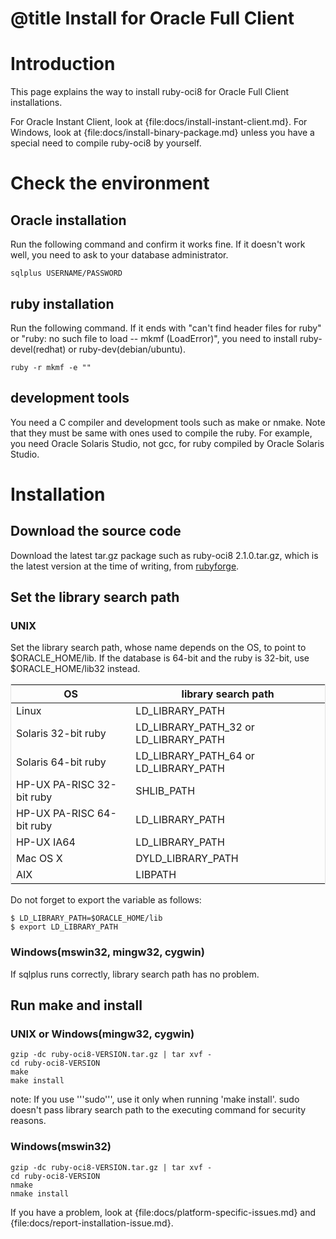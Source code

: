 # @title Install for Oracle Full Client

Introduction
============

This page explains the way to install ruby-oci8 for Oracle Full Client
installations.

For Oracle Instant Client, look at {file:docs/install-instant-client.md}.
For Windows, look at {file:docs/install-binary-package.md} unless you
have a special need to compile ruby-oci8 by yourself.

Check the environment
=====================

Oracle installation
-------------------

Run the following command and confirm it works fine. If it doesn't
work well, you need to ask to your database administrator.

    sqlplus USERNAME/PASSWORD

ruby installation
-----------------

Run the following command. If it ends with "can't find header files
for ruby" or "ruby: no such file to load -- mkmf (LoadError)", you need
to install ruby-devel(redhat) or ruby-dev(debian/ubuntu).

    ruby -r mkmf -e ""

development tools
-----------------

You need a C compiler and development tools such as make or nmake.
Note that they must be same with ones used to compile the ruby.
For example, you need Oracle Solaris Studio, not gcc, for ruby
compiled by Oracle Solaris Studio.

Installation
============

Download the source code
------------------------

Download the latest tar.gz package such as ruby-oci8 2.1.0.tar.gz,
which is the latest version at the time of writing, from [rubyforge][].

Set the library search path
-----------------------

### UNIX

Set the library search path, whose name depends on the OS, to point to
$ORACLE_HOME/lib. If the database is 64-bit and the ruby is 32-bit,
use $ORACLE_HOME/lib32 instead.

<table style="border: 1px #E3E3E3 solid; border-collapse: collapse; border-spacing: 0;">
<thead>
  <tr><th> OS                        </th><th> library search path                   </th></tr>
</thead>
<tbody>
  <tr><td> Linux                     </td><td> LD_LIBRARY_PATH                       </td></tr>
  <tr><td> Solaris 32-bit ruby       </td><td> LD_LIBRARY_PATH_32 or LD_LIBRARY_PATH </td></tr>
  <tr><td> Solaris 64-bit ruby       </td><td> LD_LIBRARY_PATH_64 or LD_LIBRARY_PATH </td></tr>
  <tr><td> HP-UX PA-RISC 32-bit ruby </td><td> SHLIB_PATH                            </td></tr>
  <tr><td> HP-UX PA-RISC 64-bit ruby </td><td> LD_LIBRARY_PATH                       </td></tr>
  <tr><td> HP-UX IA64                </td><td> LD_LIBRARY_PATH                       </td></tr>
  <tr><td> Mac OS X                  </td><td> DYLD_LIBRARY_PATH                     </td></tr>
  <tr><td> AIX                       </td><td> LIBPATH                               </td></tr>
</tbody>
</table>

Do not forget to export the variable as follows:

    $ LD_LIBRARY_PATH=$ORACLE_HOME/lib
    $ export LD_LIBRARY_PATH

### Windows(mswin32, mingw32, cygwin)

If sqlplus runs correctly, library search path has no problem.

Run make and install
--------------------

### UNIX or Windows(mingw32, cygwin)

    gzip -dc ruby-oci8-VERSION.tar.gz | tar xvf -
    cd ruby-oci8-VERSION
    make
    make install

note: If you use '''sudo''', use it only when running 'make install'.
sudo doesn't pass library search path to the executing command for security reasons.

### Windows(mswin32)


    gzip -dc ruby-oci8-VERSION.tar.gz | tar xvf -
    cd ruby-oci8-VERSION
    nmake
    nmake install

If you have a problem, look at {file:docs/platform-specific-issues.md}
and {file:docs/report-installation-issue.md}.

[rubyforge]: http://rubyforge.org/frs/?group_id=256
